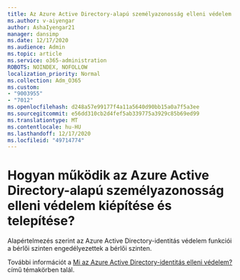 ```yaml
---
title: Az Azure Active Directory-alapú személyazonosság elleni védelem kiépítése és telepítése
ms.author: v-aiyengar
author: AshaIyengar21
manager: dansimp
ms.date: 12/17/2020
ms.audience: Admin
ms.topic: article
ms.service: o365-administration
ROBOTS: NOINDEX, NOFOLLOW
localization_priority: Normal
ms.collection: Adm_O365
ms.custom:
- "9003955"
- "7012"
ms.openlocfilehash: d248a57e99177f4a11a5640d90bb15a0a7f5a3ee
ms.sourcegitcommit: e56dd310cb2d4fef5ab339775a3929c85b69ed99
ms.translationtype: MT
ms.contentlocale: hu-HU
ms.lasthandoff: 12/17/2020
ms.locfileid: "49714774"
---
```

# <a name="how-azure-active-directory-identity-protection-is-provisioned-and-deployed"></a>Hogyan működik az Azure Active Directory-alapú személyazonosság elleni védelem kiépítése és telepítése?

Alapértelmezés szerint az Azure Active Directory-identitás védelem funkciói a bérlői szinten engedélyezettek a bérlői szinten.

További információt a [Mi az Azure Active Directory-identitás elleni védelem?](https://go.microsoft.com/fwlink/?linkid=2130395) című témakörben talál.